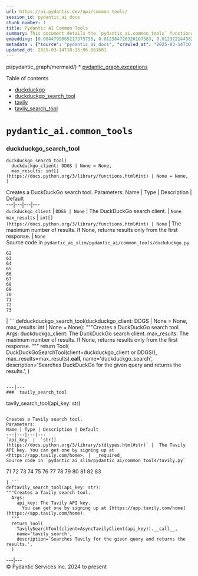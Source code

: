 ```yaml
---
url: https://ai.pydantic.dev/api/common_tools/
session_id: pydantic_ai_docs
chunk_number: 1
title: Pydantic AI Common Tools
summary: This document details the `pydantic_ai.common_tools` functionalities, including the `duckduckgo_search_tool` for creating a DuckDuckGo search functionality, with parameters for client configuration and result limits.
embedding: [0.0044799065217375755, 0.012584726326167583, 0.012322144582867622, -0.043396491557359695, 0.01866254024207592, -0.051107436418533325, -0.029383573681116104, 0.04905801638960838, -0.015806160867214203, -0.00390350678935647, 0.011771362274885178, -0.0815669596195221, 0.0356086902320385, -0.06906548887491226, 0.028896836563944817, 0.015268187038600445, -0.026104500517249107, -0.01739446073770523, 0.011329456232488155, 0.0790051817893982, 0.031842879951000214, -0.005924107972532511, -0.00924160797148943, 0.016433795914053917, 0.023606769740581512, -0.003884293371811509, 0.01909804344177246, 0.06583765149116516, 0.0048065329901874065, -0.020737579092383385, -0.004041202366352081, -0.02774403803050518, -0.029050543904304504, 0.019238939508795738, -0.001778833451680839, -0.029588516801595688, -0.006061803083866835, -0.0034007581416517496, 0.0012080376036465168, 0.03875967487692833, -0.0012072371318936348, -0.03773496672511101, 0.07577734440565109, 0.0005848055006936193, -0.025156643241643906, -0.04846880957484245, -0.018022095784544945, 0.02510540746152401, -0.0014145808527246118, -0.05799861624836922, -0.009414528496563435, 0.03368736058473587, -0.05131237953901291, 0.023683622479438782, -0.005635907873511314, -0.0045215352438390255, -0.0563078448176384, 0.0075828577391803265, 0.01009339839220047, 0.01136147789657116, -0.04536905884742737, 0.03158670291304588, 0.005110743921250105, 0.04649624228477478, -0.03486577421426773, 0.013884827494621277, -0.019879383966326714, 0.030895022675395012, -0.0058536590076982975, -0.04808454215526581, 0.020647916942834854, 0.053746066987514496, -0.03504509851336479, -0.024554627016186714, 0.020545445382595062, -0.05082564428448677, -0.010797887109220028, 0.07116615027189255, 0.006382025312632322, -0.032201528549194336, 0.01357741467654705, 0.027026740834116936, -0.03148423135280609, 0.003179804887622595, -0.05251641571521759, -0.02588674984872341, -0.04639377072453499, -0.04147515818476677, -0.0010783476755023003, -0.020968139171600342, -0.05049261078238487, -0.04421626031398773, 0.017087047919631004, 0.01191866397857666, 0.08392379432916641, 0.04580456018447876, 0.04303784295916557, 0.017881199717521667, -0.03133052587509155, 0.04649624228477478, 0.046188827604055405, 0.016689972952008247, -0.05927950516343117, 0.04021988809108734, 0.04887869209051132, -0.011527993716299534, 0.010906762443482876, -0.05436089262366295, -0.0011495971120893955, 0.01612638123333454, -0.10062657296657562, -0.026744944974780083, 0.005549448076635599, 0.020173989236354828, -0.02925548516213894, -0.01522976066917181, 0.004025191068649292, 0.00992047879844904, -0.03156108409166336, -0.02451619878411293, -0.07183220982551575, -0.04826386645436287, 0.08064471930265427, -7.850443216739222e-05, 0.0323808528482914, 0.04234616458415985, -0.031612321734428406, -0.025092599913477898, -0.07260074466466904, -0.009958905167877674, 0.01522976066917181, 0.03207343816757202, 0.027436625212430954, -0.0336105041205883, 0.011047660373151302, -0.014409991912543774, -0.07198591530323029, 0.0413983054459095, -0.0126039395108819, 0.03419971466064453, 0.02613011933863163, -0.029921548441052437, 0.01858568750321865, -0.0008049581665545702, -0.040168654173612595, -0.023376209661364555, -0.025809897109866142, -0.03673587366938591, -0.023376209661364555, 0.019302984699606895, -0.019149277359247208, -0.014025725424289703, -0.013615841045975685, -0.018009288236498833, -0.04132145270705223, 0.013295618817210197, 0.04572770744562149, 0.03834979236125946, 0.0013025031657889485, -0.006426856387406588, -0.0391695611178875, 0.019892193377017975, -0.03604419156908989, 0.005818434525281191, -0.04275604709982872, -0.01771468296647072, 0.009126327931880951, -0.014986391179263592, -0.065427765250206, -0.00041548808803781867, 0.017496932297945023, -0.0035800824407488108, -0.0028948073741048574, 0.05856220796704292, 0.03632598742842674, -0.006948818452656269, -0.02833324670791626, -0.025220688432455063, -0.03834979236125946, -0.040681008249521255, -0.03801676258444786, 0.003199018305167556, -0.03776058182120323, -0.030997494235634804, -0.03870844095945358, -0.03309815004467964, 0.01756097748875618, -0.04654747620224953, -0.009171159006655216, 0.013731121085584164, 0.0031221648678183556, 0.014768640510737896, 0.04334525391459465, -0.005005070473998785, -0.005712761078029871, -0.01654907502233982, 0.037863053381443024, -0.017432887107133865, 0.04303784295916557, -0.0031958159524947405, 0.0023296154104173183, -0.007352298125624657, -0.024285640567541122, 0.014743022620677948, 0.033379945904016495, -0.024195978417992592, 0.007672520354390144, -0.010368789546191692, -0.007935102097690105, -0.058869618922472, -0.0028884029015898705, -0.037453170865774155, 0.010432833805680275, -0.019379837438464165, -0.007999146357178688, 0.005536639131605625, -0.030100872740149498, 0.030049636960029602, 0.019251748919487, 0.022159365937113762, -0.023260928690433502, 0.029588516801595688, 0.03376421332359314, -0.0310487300157547, -0.017279181629419327, 0.011399904265999794, 0.017932433634996414, -0.07982495427131653, -0.033969152718782425, 0.06445429474115372, 0.030485138297080994, 0.012187651358544827, 0.006164274178445339, -0.0039099110290408134, 0.003384747076779604, -0.04426749423146248, 0.053080007433891296, -0.03045952133834362, 0.02238992601633072, -0.0323808528482914, 0.006097027566283941, -0.03870844095945358, -0.019226131960749626, 0.026847416535019875, -0.002613011747598648, -0.006865560542792082, 0.009465763345360756, -0.024990128353238106, 0.019648823887109756, 0.028307627886533737, 0.044907938688993454, -0.019367029890418053, 0.05164540931582451, -0.012206864543259144, 0.0019533545710146427, -0.002174307592213154, -0.021749481558799744, -0.01686929725110531, -0.025002937763929367, 0.012539895251393318, 0.051952823996543884, 0.009824411943554878, -0.03297005966305733, 0.018957145512104034, -0.026078883558511734, -0.014666169881820679, -0.021006565541028976, 0.016894914209842682, 0.013513370417058468, 0.04280728101730347, 0.007787799928337336, 0.053746066987514496, 0.04014303535223007, -0.02705235779285431, -0.0026066075079143047, -0.004636815283447504, 0.019610397517681122, 0.018342318013310432, 0.042551103979349136, -0.04928857833147049, -0.017945243045687675, 0.012085179798305035, -0.009792390279471874, 0.027436625212430954, 0.0320478230714798, 0.009818008169531822, 0.03619790077209473, -0.036607783287763596, -0.005751187913119793, -0.023773284628987312, 0.022761382162570953, 0.0001846280210884288, 0.012975397519767284, -0.020250841975212097, -0.017202328890562057, 0.03325185552239418, 0.0595356822013855, 0.006987244822084904, 0.0022815819829702377, -0.012309335172176361, 0.032534558326005936, 0.00742274709045887, 0.019712869077920914, -0.003544857958331704, -0.024298448115587234, 0.012456637807190418, 0.032790735363960266, -0.0032694670371711254, 0.03735069930553436, -0.0065357317216694355, 0.01703581213951111, 0.028691895306110382, -0.003234242554754019, -0.032713882625103, 0.012840904295444489, -0.0004058814374729991, 0.03284197300672531, -0.004515131004154682, 0.00771735142916441, -0.036761488765478134, -0.025079790502786636, -0.035147570073604584, 0.04116774722933769, 0.018790628761053085, -0.05579548701643944, -0.013526178896427155, 0.003810642287135124, -0.05420718714594841, -0.024810804054141045, -0.01703581213951111, 0.024285640567541122, -0.008024764247238636, -0.006686236243695021, 0.032713882625103, -0.03671025484800339, -0.02671932801604271, 0.034993864595890045, -0.005667930003255606, 0.019879383966326714, 0.05233709141612053, -0.033123768866062164, 0.007083311676979065, -0.03927203267812729, -0.01977691240608692, 0.006577360909432173, 0.05200405791401863, 0.03637722507119179, 0.02578427828848362, 0.0026210173964500427, 0.03581363335251808, 0.022108130156993866, 0.0037946312222629786, 0.04472861438989639, 0.027948979288339615, -0.03437903895974159, -0.04408816993236542, -0.02858942374587059, -0.03340556472539902, -0.034583982080221176, 0.026488767936825752, -0.04114212840795517, -0.04303784295916557, -0.020404549315571785, -0.01009339839220047, -0.018022095784544945, 0.013628650456666946, -0.007461173459887505, -0.022172173485159874, 0.007000053767114878, 0.01416662335395813, 0.0349426306784153, 0.029409192502498627, -0.011002829298377037, -0.004175695590674877, -0.018790628761053085, -0.03824732080101967, -0.016561884433031082, 0.02009713463485241, 0.016997385770082474, 0.023132840171456337, 0.037273846566677094, -0.052977535873651505, -0.028717512264847755, -0.0007669318001717329, 0.007781395688652992, 0.00595933198928833, 0.05200405791401863, 0.005991354584693909, -0.001926135621033609, 0.017407270148396492, 0.001959758810698986, -0.052029676735401154, 0.022184982895851135, -0.007025671657174826, -0.016420986503362656, 0.020378930494189262, 0.012463041581213474, 0.03409724310040474, 0.02984469383955002, 0.00992047879844904, -0.007967124693095684, 0.00041188561590388417, 0.012456637807190418, -0.033969152718782425, -0.026335060596466064, 0.05656402185559273, 0.049493517726659775, 0.012680793181061745, 0.028179539367556572, -0.00774296885356307, 0.03919517621397972, 4.52313652203884e-05, 0.00577040109783411, -0.011764957569539547, -0.005222821608185768, -0.036684636026620865, 0.010074185207486153, 0.033456798642873764, 0.01857287809252739, -0.017279181629419327, -0.052465178072452545, -0.07019267231225967, 0.003961146809160709, -0.022774191573262215, -0.0011375887552276254, 0.06870684027671814, 0.020763197913765907, -0.04421626031398773, 0.0320478230714798, -0.022120939567685127, 0.03509633615612984, 0.01280247699469328, 0.05799861624836922, -0.04770027473568916, -0.029486045241355896, -0.03563430905342102, -0.027513477951288223, 0.03975876793265343, 0.015588409267365932, 0.03368736058473587, -0.04080909863114357, -0.04224369302392006, 0.008229706436395645, 0.046598710119724274, -0.023517107591032982, -0.013449326157569885, 0.0022495598532259464, -0.033200621604919434, -0.002659443998709321, -0.032432086765766144, 0.025579337030649185, -0.0031349738128483295, -0.01543470285832882, 0.029588516801595688, 0.029204249382019043, -0.040091801434755325, 0.0126871969550848, -0.02884560078382492, 0.020045900717377663, -0.028358863666653633, 0.06383946537971497, -0.008594759739935398, -0.033303093165159225, 0.03996371105313301, 0.019469499588012695, -0.0200330913066864, -0.004617601633071899, 0.04477985203266144, 0.03443027287721634, -0.042115602642297745, 0.002217537723481655, -0.01935422047972679, -0.004659230820834637, -0.006993649527430534, -0.0627635195851326, -0.022543631494045258, 0.019123660400509834, 0.006097027566283941, -0.004146875347942114, 0.00640123849734664, -0.0018476812401786447, -0.005341303534805775, -0.029127396643161774, 0.026770561933517456, -0.023901373147964478, 0.046624328941106796, -0.013129103928804398, -0.017970861867070198, 0.005171585828065872, -0.003833057824522257, -0.008460266515612602, 0.020763197913765907, 0.002107060980051756, -0.014089769683778286, -0.003865079954266548, 0.04828948527574539, -0.012373379431664944, -0.007409938145428896, 0.011316646821796894, 0.00035684744943864644, -0.010753056034445763, -0.013244383968412876, 0.0018684956012293696, 0.04880183935165405, 0.013667076826095581, 0.01059934962540865, 0.05005710944533348, -0.009958905167877674, 0.022364307194948196, 0.028435716405510902, -0.06301970034837723, -0.03519880771636963, 0.03655654937028885, 0.017970861867070198, 0.038221701979637146, 0.019213322550058365, -0.0015362652484327555, -0.008940599858760834, 0.01280247699469328, -0.024452155455946922, -0.011976304464042187, -0.056615255773067474, -0.03819608688354492, 0.002031808951869607, 0.00856914184987545, -0.04672680050134659, -0.04326840117573738, -0.01780434511601925, -0.04201313108205795, -0.03063884563744068, -0.0027619150932878256, 0.007845439948141575, 0.01918770559132099, -0.0008814111934043467, -0.06670865416526794, -0.04406255483627319, -0.008076000027358532, 0.02071196213364601, -0.008402626030147076, -0.011015638709068298, -0.001065538846887648, 0.012879330664873123, -0.03658216446638107, -0.016677163541316986, 0.01873939298093319, 0.0062091052532196045, 0.036530930548906326, 0.008678017184138298, 0.005901692435145378, -0.02273576520383358, 0.03858035057783127, -0.010740247555077076, 0.0281539224088192, -0.01281528640538454, 0.0003278273215983063, 0.007928697392344475, 0.0022367509081959724, -0.016561884433031082, 0.023286547511816025, -0.002223942195996642, 0.029153015464544296, 0.010881144553422928, 0.03896461799740791, 0.01867534965276718, -0.018291082233190536, 0.03755564242601395, 0.022364307194948196, 0.029588516801595688, -0.05369483307003975, 0.001918130088597536, -0.014269093982875347, -0.01127822045236826, 0.005267652682960033, 0.00014129797636996955, 0.022620484232902527, 0.010022950358688831, 0.0011824199464172125, -0.036274753510951996, -0.036172281950712204, -0.0008678017184138298, -0.029383573681116104, -0.01387201901525259, 0.019994664937257767, 0.028871219605207443, -0.03217590972781181, 0.02095532976090908, 0.010753056034445763, -0.00818487536162138, 0.003178203711286187, -0.03729946166276932, -0.020840050652623177, 0.0052164169028401375, -0.013423708267509937, -0.010458451695740223, 0.0026370284613221884, -0.04047606512904167, 0.02071196213364601, -0.028896836563944817, -0.02477237768471241, -5.9941565268673e-05, -0.007781395688652992, -0.022774191573262215, 0.027334153652191162, 0.04575332626700401, -0.04303784295916557, -0.004419064149260521, 0.025297541171312332, -0.014858302660286427, -0.029332339763641357, 0.002199925482273102, 0.00139937037602067, -0.0031429792288690805, -0.023273738101124763, -0.02068634331226349, 0.008556333370506763, 0.017343224957585335, -0.02342744544148445, 0.010548113845288754, 0.03496824577450752, -0.04434434697031975, 0.00887015089392662, -0.022927898913621902, -0.0027170840185135603, 0.01531942281872034, 0.01585739478468895, -0.0016291296342387795, -0.01552436500787735, -0.035173188894987106, -0.01594705693423748, 0.025131026282906532, -0.016497839242219925, 0.0068719652481377125, 0.05003149062395096, -0.004268559627234936, 0.0024833218194544315, 0.0017836367478594184, 0.03002401813864708, 0.002105460036545992, -0.0022351499646902084, 0.005040294956415892, 0.021992849186062813, 0.026335060596466064, 0.007871057838201523, -0.016766825690865517, -0.009689918719232082, 0.0058536590076982975, 0.0028483751229941845, -0.001592304091900587, 0.013705503195524216, 0.0042365374974906445, 0.03125367313623428, 0.01514009851962328, 0.02178790792822838, -0.00856273714452982, 0.030561991035938263, 0.013705503195524216, -0.014179431833326817, -0.019379837438464165, -0.038631588220596313, 0.026770561933517456, -0.034225333482027054, 0.06250734627246857, 0.003845866769552231, -0.022697338834404945, -0.02071196213364601, 0.053489889949560165, 0.02385013736784458, 0.01086193136870861, 0.023132840171456337, 0.03112558275461197, -0.003922719974070787, 0.017855580896139145, 0.02611730992794037, -0.0010839515598490834, -0.004034797661006451, 0.0017404068494215608, 0.03868282213807106, -0.031432997435331345, 0.02495170198380947, 0.03086940571665764, -0.008613972924649715, 0.006903987377882004, -0.0556417815387249, -0.004258953034877777, 0.057742439210414886, -0.0410652756690979, -0.007051289547234774, 0.013731121085584164, 0.0016571490559726954, 0.021173082292079926, -0.01272562425583601, -0.0024561029858887196, -0.0015290603041648865, -0.013692694716155529, -0.0024096709676086903, -0.000999893294647336, -0.02892245538532734, 0.019828148186206818, -0.01412819605320692, -0.06091904267668724, -0.014486845582723618, 0.01771468296647072, -0.013039441779255867, -0.010612158104777336, -0.005168383941054344, 0.01890590973198414, 0.0028547795955091715, 0.02689865231513977, 0.04444681853055954, -0.023645196110010147, -0.02071196213364601, 0.0017372046131640673, -0.04531782492995262, 0.0010607355507090688, -0.01480706688016653, 0.013974489644169807, 0.005165181588381529, -0.008114426396787167, -0.027846509590744972, -0.004079628735780716, -0.003871484426781535, 0.031023111194372177, -0.03166355565190315, -0.04065538942813873, 0.016433795914053917, -0.05126114562153816, 0.0017836367478594184, -0.03125367313623428, 0.012014730833470821, -0.01917489618062973, -0.025412822142243385, 0.014499654062092304, -0.015473129227757454, -0.03714575618505478, -0.011335860006511211, -0.0284869521856308, -0.026066074147820473, 0.0038010356947779655, -0.022953515872359276, -0.00443507544696331, 0.01822703890502453, 0.02163420058786869, -0.01480706688016653, -0.007083311676979065, -0.031689174473285675, -0.01882905699312687, 0.0016227251617237926, 0.012642365880310535, -0.01570368930697441, 0.014525271952152252, 0.0032550571486353874, 0.009721941314637661, 0.013077868148684502, -0.010208678431808949, 0.007032075896859169, 0.02349148876965046, -0.030741315335035324, -0.019226131960749626, -0.03484015911817551, 0.01958478055894375, 0.014269093982875347, -0.009971714578568935, -0.02222340926527977, 0.03665902093052864, -0.007012862712144852, -0.05287506431341171, 0.015280995517969131, -0.006756685208529234, -0.030690081417560577, -0.020904093980789185, -0.0016939745983108878, -0.049416664987802505, -0.020173989236354828, 0.0004032796423416585, 0.03384106606245041, -0.010868336074054241, 0.00869082659482956, 0.0025153441820293665, 0.0029892728198319674, -5.9040939959231764e-05, -0.021506112068891525, 0.028948072344064713, -0.0471879206597805, -0.0045759729109704494, 0.024810804054141045, -0.014371565543115139, -0.05015958100557327, -0.021762289106845856, -0.012450233101844788, -0.010291936807334423, -0.028230775147676468, -0.005629503633826971, 0.0016715590609237552, 0.007999146357178688, 0.017689066007733345, -0.022543631494045258, 0.003439184743911028, -0.07362545281648636, -0.034917011857032776, 0.005860063247382641, 0.011867429129779339, 0.005821636877954006, -0.002944441745057702, 0.0005964135634712875, 0.02987031266093254, -0.019981855526566505, -0.0005323691293597221, -0.020045900717377663, -0.011342264711856842, 0.011841811239719391, -0.01882905699312687, 0.0200330913066864, 0.010817100293934345, 0.0019949832931160927, -0.008838128298521042, 0.021070610731840134, -0.0161904264241457, -0.027385389432311058, 0.008626781404018402, 0.009965309873223305, -0.002998879412189126, -0.01722794584929943, -0.01612638123333454, 0.006577360909432173, 0.03501948341727257, 0.03537813201546669, 0.018688159063458443, -0.02264610305428505, 0.007858249358832836, 0.006093825679272413, 0.04834071919322014, -0.036505311727523804, 0.023107223212718964, 0.015511555597186089, 0.009408123791217804, 0.022287454456090927, -0.006462080869823694, -0.003058120608329773, -0.029588516801595688, 0.021237125620245934, 0.035250041633844376, -0.0005119550041854382, -0.011630464345216751, -0.03450712561607361, -0.011822598055005074, 0.007864653132855892, 0.03125367313623428, -0.0010975610930472612, 0.01739446073770523, 0.016574691981077194, 0.0048097348771989346, 0.03445589169859886, 0.01492234691977501, -0.018944336101412773, -0.015537173487246037, -0.001918130088597536, 0.00971553660929203, 0.03963068127632141, -0.018278274685144424, -0.02545124851167202, -0.035250041633844376, -0.015972675755620003, -0.0342765673995018, -0.02976784110069275, 0.010067781433463097, -0.01192506868392229, -0.022249028086662292, -0.0014377969782799482, 0.043217167258262634, -0.003989966586232185, -0.005517425946891308, 0.012546299956738949, -0.05003149062395096, -0.0031013505067676306, -0.004928217269480228, 0.006936009507626295, -0.04708544909954071, 0.03256017714738846, -0.015332231298089027, -0.0031717992387712, 0.06880931556224823, -0.017253562808036804, -0.04872498661279678, -0.019981855526566505, -0.014691786840558052, 0.010817100293934345, -0.024452155455946922, 0.01310348603874445, 0.029921548441052437, 0.038913384079933167, -0.006497305352240801, -0.036095429211854935, -0.017163900658488274, -0.03430218622088432, 0.009593852795660496, 0.006510114297270775, 0.008895768783986568, 0.003778620157390833, 0.029537281021475792, -0.03256017714738846, -0.00933127012103796, -0.00041628864710219204, 0.06281475722789764, -0.0006388429901562631, -0.01715109311044216, -0.027026740834116936, 0.02570742554962635, -0.0024032664950937033, 0.0023536321241408587, 0.012495064176619053, 0.0008349790005013347, -0.005594279151409864, 0.019367029890418053, 0.06829695403575897, 0.017189519479870796, -0.021672626957297325, 0.024477772414684296, 0.027257300913333893, 0.018854673951864243, 0.0070384806022048, 0.015716498717665672, 0.008831723593175411, -0.037453170865774155, -0.007915888912975788, -0.007544431369751692, -0.019277367740869522, 0.01703581213951111, 0.04590703174471855, 0.00595933198928833, -0.036274753510951996, 0.0253743939101696, 0.015242569148540497, 0.012642365880310535, 0.07198591530323029, -0.028948072344064713, -0.003227838082239032, 0.027026740834116936, -0.034558363258838654, -0.003072530496865511, 0.04116774722933769, 0.004800128284841776, -0.009587448090314865, -0.002105460036545992, -0.013500561006367207, -0.02851257100701332, 0.009087901562452316, -0.023542724549770355, -0.0015234564198181033, 0.014576507732272148, -0.006388429552316666, 0.04114212840795517, -0.022184982895851135, 0.0371713750064373, -0.009683514945209026, -0.019648823887109756, -0.009222394786775112, -0.03975876793265343, -0.004095640033483505, 0.0223130714148283, 0.025041364133358, -0.02756471373140812, -0.009055878967046738, 0.006119443103671074, -0.01531942281872034, -0.012860117480158806, -0.00827453751116991, 0.035403747111558914, 0.007000053767114878, 0.04634253308176994, 0.01722794584929943, 0.04004056379199028, 0.026668092235922813, 0.04426749423146248, 0.019405456259846687, 0.026027647778391838, -0.037530023604631424, 0.07203715294599533, -0.00992688350379467, -0.005110743921250105, 0.011412713676691055, -0.016894914209842682, 0.020417356863617897, -0.030408285558223724, 0.0020446176640689373, -0.0014738219324499369, 0.01849602535367012, -0.0015322624240070581, 0.03391791880130768, 0.0007605273276567459, -0.01722794584929943, 0.008261729031801224, -0.018098950386047363, 0.02501574531197548, 0.06640124320983887, -0.01857287809252739, -0.0022351499646902084, 0.022697338834404945, 0.011688104830682278, 0.01339809037744999, -0.005011475179344416, 0.011207771487534046, -0.01932860165834427, 0.02928110398352146, -0.018470406532287598, -0.0262069720774889, 0.0017884401604533195, 0.05579548701643944, -0.03537813201546669, -0.025476865470409393, 0.018944336101412773, -0.007493195589631796, -0.026181353256106377, 0.04086033254861832, -0.011399904265999794, 0.004796926397830248, -0.061123982071876526, -0.005744783207774162, -0.013474943116307259, -0.03806799650192261, -0.0038554733619093895, -0.001019907183945179, -0.03942573815584183, 0.021185889840126038, -0.013436516746878624, -0.025079790502786636, 0.04921172186732292, -0.016100764274597168, 0.00765971140936017, 0.07644340395927429, -0.036172281950712204, 0.03063884563744068, 0.034917011857032776, -0.025079790502786636, 0.01917489618062973, -0.004880183842033148, 0.005715963430702686, 0.022274645045399666, 0.027359770610928535, 0.03463521599769592, 0.018380744382739067, -0.025822704657912254, -0.01670278236269951, 0.022108130156993866, 0.04493355751037598, 0.031176818534731865, 0.021237125620245934, -0.03673587366938591, 0.02475956827402115, 0.025579337030649185, 0.004595186095684767, 0.018252655863761902, -0.004905801732093096, -0.03425094857811928, 0.0032678658608347178, 0.001152799348346889, -0.014576507732272148, 0.00337193813174963, 0.024990128353238106, -0.006839942652732134, 0.013615841045975685, 0.005389336962252855, -0.010663393884897232, -0.0034744092263281345, 0.016331324353814125, -0.02306879498064518, 0.01578054204583168, 0.05292629823088646, -0.020750388503074646, 0.012853712774813175, -0.017291991040110588, 0.01620323583483696, -0.0044670975767076015, -0.02238992601633072, -0.04439558461308479, -0.011028447188436985, -0.009677110239863396, -0.018086140975356102, -0.027846509590744972, 0.01182900182902813, 0.03722260892391205, 0.019661633297801018, 0.026335060596466064, -0.02095532976090908, 0.0072562312707304955, -0.016433795914053917, 0.008972621522843838, 0.001312109874561429, 0.015216951258480549, 0.02044297568500042, 0.013615841045975685, -0.0019549555145204067, -0.003948337864130735, 0.0013369270600378513, 0.01857287809252739, 0.0017243956681340933, -0.030664462596178055, -0.021915996447205544, -0.00341356685385108, 0.01098361611366272, -0.014012916944921017, 0.02987031266093254, 0.04349896311759949, -0.005536639131605625, 0.01531942281872034, -0.025835514068603516, 0.00398676423355937, 0.01890590973198414, -0.008505097590386868, -0.01514009851962328, 0.023094413802027702, 0.032534558326005936, 0.01790681667625904, 0.03317500278353691, -0.010964402928948402, 0.018111757934093475, -0.04137268662452698, 0.00202540447935462, 0.027615949511528015, 0.020058708265423775, -0.005619897041469812, 0.007531622424721718, 0.027615949511528015, 0.0173047985881567, 0.0161904264241457, 0.0070384806022048, 0.0003598495095502585, -0.03773496672511101, 0.007646902464330196, -0.0018172600539401174, -0.008850936777889729, 0.005706356838345528, -0.035506218671798706, -0.0068335384130477905, -0.06916796416044235, -0.030561991035938263, 0.0126871969550848, -0.027334153652191162, 0.0291017796844244, 0.003954742103815079, -0.0032358437310904264, -0.0019901799969375134, 0.0034071626141667366, -0.006100229918956757, -0.010580136440694332, 0.0016603512922301888, 0.04103965684771538, -0.004739286378026009, 0.0685531347990036, 0.009388910606503487, -0.003893899964168668, 0.02543843910098076, 0.014947964809834957, -0.004947430454194546, -0.033379945904016495, 0.03063884563744068, -0.014307521283626556, -0.036018576472997665, -0.03358488902449608, 0.013257192447781563, -0.0004072824085596949, 0.0035480603110045195, 0.004710466135293245, 0.010701820254325867, 0.010259914211928844, 0.006884773727506399, 0.025054171681404114, -0.012059561908245087, 0.0048737796023488045, 0.00903666578233242, -0.005101137328892946, -0.005911299027502537, 0.0008766078390181065, 3.835159441223368e-05, 0.018713776022195816, -0.038990236818790436, 0.02026365138590336, 0.023004751652479172, 0.017176710069179535, 0.002861183835193515, 0.008940599858760834, -0.00765971140936017, 0.0010807494400069118, -0.0022559643257409334, 0.02181352488696575, -0.004604793153703213, 0.03358488902449608, 0.015818968415260315, 0.0342765673995018, -0.017279181629419327, 0.04242301732301712, 0.010496878996491432, 0.006077814381569624, 0.03250894322991371, 0.015421893447637558, -0.03317500278353691, -0.006394834257662296, 0.017010195180773735, -0.0036505311727523804, 0.019546354189515114, -0.025656189769506454, -0.009350483305752277, -0.024810804054141045, -0.01789400726556778, 0.004912205971777439, 0.037786200642585754, 0.01603671908378601, 0.016651546582579613, -0.030587609857320786, 0.008581950329244137, -0.006100229918956757, 0.0262069720774889, 0.003352724714204669, -0.033379945904016495, -0.009145541116595268, -0.010375194251537323, -0.005712761078029871, -0.00698084058240056, -0.015921439975500107, 0.04436996579170227, 0.006087420973926783, -0.01864973083138466, 0.02356834150850773, -0.0006496504647657275, 0.011675295419991016, -0.01799647882580757, 0.005232428200542927, 0.011931473389267921, 0.0029556495137512684, -0.011777766980230808, -0.043729521334171295, 0.013257192447781563, -0.03248332440853119, -0.014691786840558052, 0.003272669157013297, -0.006558147259056568, -0.018931526690721512, 0.023389017209410667, -0.01695895940065384, -0.020468592643737793, -0.007204995956271887, 0.06281475722789764, -0.0008389817667193711, 0.014909538440406322, -0.025476865470409393, 0.009978119283914566, 0.009292843751609325, 0.022774191573262215, 0.019879383966326714, -0.003506431356072426, -0.0095426170155406, 0.013462134636938572, -0.004989059641957283, -0.000806959520559758, -0.010157443583011627, -0.0281539224088192, 0.004082831088453531, 0.00712814275175333, 0.02265891246497631, 0.031176818534731865, -0.009433741681277752, -0.02501574531197548, -0.0029892728198319674, 0.018470406532287598, -0.03386668488383293, -0.003692160127684474, -0.029537281021475792, -0.05415595322847366, 0.028179539367556572, -0.004473501816391945, -0.016830870881676674, 0.0037562046200037003, -0.007012862712144852, 0.01918770559132099, 0.006048994604498148, -0.038810912519693375, -0.0037818222772330046, 0.010618562810122967, -0.02317126654088497, -0.021096227690577507, 0.030305813997983932, -0.037376318126916885, -0.013551796786487103, -0.011438331566751003, 0.007102524861693382, -0.026693709194660187, -0.018214229494333267, -0.018431980162858963, -0.02272295579314232, 0.03586486726999283, -0.004857768304646015, -0.02051982842385769, -0.004415861796587706, -0.0014554092194885015, 0.022710146382451057, 0.00780701357871294, -0.018265465274453163, 0.009670705534517765, 0.005424561444669962, 0.0014426002744585276, 0.02560495398938656, 0.0055814702063798904, 0.005466190166771412, -0.04342211037874222, 0.008441053330898285, -0.013667076826095581, -0.035173188894987106, -0.0033879491966217756, 0.004716870840638876, 0.014832684770226479, 0.004736084025353193, 0.011150131933391094, 0.015383467078208923, 0.012194055132567883, 0.008882959373295307, 0.0120467534288764, 0.012027540244162083, 0.009107114747166634, -0.02588674984872341, -0.013692694716155529, 0.011239794082939625, 0.023273738101124763, 0.015165715478360653, 0.006910391617566347, -0.009721941314637661, -0.008172066882252693, 0.012527085840702057, -0.018342318013310432, 0.001239259261637926, 0.0013745530741289258, -0.005645514465868473, -0.0041404711082577705, 0.009049475193023682, 0.0006468485225923359, -0.003929124679416418, -0.019994664937257767, -0.0030693283770233393, -0.04544591158628464, -0.008838128298521042, 0.008216897957026958, 0.029793458059430122, -0.010279127396643162, 0.02155734784901142, 0.014192241244018078, 0.009299248456954956, -0.012559108436107635, 0.004527939483523369, 0.03993809223175049, 0.01984095759689808, 0.015037626959383488, 0.0007577253854833543, 0.01721513643860817, -0.02588674984872341, 0.022518014535307884, -0.009875647723674774, 0.023312164470553398, -0.018803438171744347, 0.00515557499602437, -0.006241127382963896, 0.027385389432311058, 0.01620323583483696, 0.005264450330287218, 0.006439665332436562, -0.013045845553278923, 0.009414528496563435, 0.01242461521178484, 0.025233495980501175, -0.028640659525990486, 0.0008169664652086794, -0.023683622479438782, 0.002645034110173583, 0.013385280966758728, -0.0007969526341184974, -0.022095320746302605, 0.021006565541028976, 0.027513477951288223, -0.020635107532143593, 0.041014038026332855, 0.00856914184987545, -0.046598710119724274, -0.03163793683052063, -0.010189465247094631, -0.010029354132711887, -0.03537813201546669, 0.00797993317246437, 0.030818169936537743, 0.03545498475432396, -0.002843571826815605, -0.009619469754397869, 0.006311576347798109, -0.006266745273023844, 0.007531622424721718, -0.012296526692807674, 0.025464056059718132, 0.04536905884742737, 0.010503282770514488, 0.003957944456487894, 0.010202274657785892, -0.00797993317246437, 0.03740193322300911, 0.012001922354102135, 0.007864653132855892, 0.017932433634996414, -0.0033014891669154167, 0.0022639697417616844, -0.01051609218120575, -0.004515131004154682, 0.0038554733619093895, -0.026232589036226273, 0.039323266595602036, -0.0018781023100018501, -0.004073224496096373, 0.008402626030147076, 0.013346854597330093, -0.025681808590888977, 0.016600310802459717, -0.027359770610928535, 0.019917810335755348, 0.03637722507119179, -0.004191706422716379, 0.045855797827243805, -0.00856914184987545, 0.01587020419538021, -0.015562791377305984, -0.004012382123619318, 0.0006428457563742995, -0.0021486899349838495, -0.03407162427902222, -0.011643273755908012, -0.04667556658387184, -0.0036409245803952217, -0.002571383025497198, -0.0336105041205883, 0.017496932297945023, -0.010112612508237362, -0.0016683568246662617, 0.028179539367556572, 0.0023296154104173183, 0.032278381288051605, 0.004662432707846165, 0.016062337905168533, 0.02356834150850773, -0.01339809037744999, 0.022120939567685127, 0.019815340638160706, -0.0015474730171263218, -0.013295618817210197, -0.02579708769917488, 0.012495064176619053, -0.013846401125192642, 0.010285532101988792, 0.003378342604264617, -0.022671720013022423, 0.055949196219444275, 0.002978065051138401, 0.01754816807806492, -0.03799114376306534, 0.03624913468956947, 0.030254578217864037, 0.004957037046551704, 0.0262069720774889, -0.010343171656131744, 0.022261835634708405, 0.03622351586818695, 0.009427336975932121, -0.0015690879663452506, -0.00835779495537281, -0.014743022620677948, 0.02071196213364601, -0.00044230668572708964, 0.020417356863617897, 0.004963441751897335, -0.034993864595890045, 0.006007365416735411, -0.038477879017591476, -0.014704596251249313, 0.033123768866062164, 0.006516518536955118, 0.005017879419028759, 0.04278166592121124, 0.025579337030649185, 0.014653360471129417, 0.007435556035488844, -0.016433795914053917, 0.01595986634492874, -0.001926135621033609, 0.028819983825087547, 0.007281849160790443, -0.012866521254181862, 0.00781341828405857, -0.008748466148972511, 0.02391418255865574, -0.005017879419028759, 0.005469392519444227, 0.01849602535367012, -0.003929124679416418, -0.0037433956749737263, -0.00394513551145792, -0.00562309892848134, 0.009478572756052017, 0.03174040839076042, 0.0042237285524606705, -0.028615042567253113, -0.012110797688364983, -0.0036345201078802347, -0.030075253918766975, -0.025489674881100655, 0.01328281033784151, 0.010554518550634384, 0.03002401813864708, 0.00810161791741848, 0.023722048848867416, -0.005280461627990007, 0.03012648969888687, -0.0048897904343903065, -0.0031349738128483295, -0.01864973083138466, 0.011239794082939625, 0.003439184743911028, 0.015076053328812122, 0.00124005984980613, -0.04032235965132713, 0.025656189769506454, -0.015921439975500107, 0.0014409992145374417, 0.00011077681119786575, 0.013346854597330093, 0.005235630553215742, 0.01302022859454155, -0.007301062345504761, 0.02552810125052929, 0.006228318903595209, 0.00041188561590388417, 0.017266372218728065, -0.0009102311450988054, 0.008434648625552654, -0.019200513139367104]
metadata : {"source": "pydantic_ai_docs", "crawled_at": "2025-03-14T10:14:24.911401", "url_path": "/api/common_tools/", "chunk_size": 2844}
updated_dt: 2025-03-14T10:15:06.861681
---
```

pi/pydantic_graph/mermaid/)
    * [ pydantic_graph.exceptions  ](https://ai.pydantic.dev/api/pydantic_graph/exceptions/)


Table of contents 
  * [ duckduckgo  ](https://ai.pydantic.dev/api/common_tools/#pydantic_ai.common_tools.duckduckgo)
  * [ duckduckgo_search_tool  ](https://ai.pydantic.dev/api/common_tools/#pydantic_ai.common_tools.duckduckgo.duckduckgo_search_tool)
  * [ tavily  ](https://ai.pydantic.dev/api/common_tools/#pydantic_ai.common_tools.tavily)
  * [ tavily_search_tool  ](https://ai.pydantic.dev/api/common_tools/#pydantic_ai.common_tools.tavily.tavily_search_tool)


# `pydantic_ai.common_tools`
###  duckduckgo_search_tool
```
duckduckgo_search_tool(
  duckduckgo_client: DDGS | None = None,
  max_results: int[](https://docs.python.org/3/library/functions.html#int) | None = None,
)

```

Creates a DuckDuckGo search tool.
Parameters:
Name | Type | Description | Default  
---|---|---|---  
`duckduckgo_client` |  `DDGS | None` |  The DuckDuckGo search client. |  `None`  
`max_results` |  `int[](https://docs.python.org/3/library/functions.html#int) | None` |  The maximum number of results. If None, returns results only from the first response. |  `None`  
Source code in `pydantic_ai_slim/pydantic_ai/common_tools/duckduckgo.py`
```
62
63
64
65
66
67
68
69
70
71
72
73
```
| ```
defduckduckgo_search_tool(duckduckgo_client: DDGS | None = None, max_results: int | None = None):
"""Creates a DuckDuckGo search tool.
  Args:
    duckduckgo_client: The DuckDuckGo search client.
    max_results: The maximum number of results. If None, returns results only from the first response.
  """
  return Tool(
    DuckDuckGoSearchTool(client=duckduckgo_client or DDGS(), max_results=max_results).__call__,
    name='duckduckgo_search',
    description='Searches DuckDuckGo for the given query and returns the results.',
  )

```
  
---|---  
###  tavily_search_tool
```
tavily_search_tool(api_key: str[](https://docs.python.org/3/library/stdtypes.html#str))

```

Creates a Tavily search tool.
Parameters:
Name | Type | Description | Default  
---|---|---|---  
`api_key` |  `str[](https://docs.python.org/3/library/stdtypes.html#str)` |  The Tavily API key. You can get one by signing up at <https://app.tavily.com/home>. |  _required_  
Source code in `pydantic_ai_slim/pydantic_ai/common_tools/tavily.py`
```
71
72
73
74
75
76
77
78
79
80
81
82
83
```
| ```
deftavily_search_tool(api_key: str):
"""Creates a Tavily search tool.
  Args:
    api_key: The Tavily API key.
      You can get one by signing up at [https://app.tavily.com/home](https://app.tavily.com/home).
  """
  return Tool(
    TavilySearchTool(client=AsyncTavilyClient(api_key)).__call__,
    name='tavily_search',
    description='Searches Tavily for the given query and returns the results.',
  )

```
  
---|---  
© Pydantic Services Inc. 2024 to present